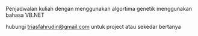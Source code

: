Penjadwalan kuliah dengan menggunakan algortima genetik
menggunakan bahasa VB.NET

hubungi triasfahrudin@gmail.com untuk project atau sekedar bertanya
